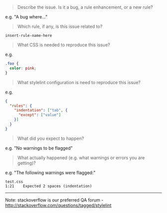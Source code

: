> Describe the issue. Is it a bug, a rule enhancement, or a new rule?

e.g. "A bug where..."

> Which rule, if any, is this issue related to?

`insert-rule-name-here`

> What CSS is needed to reproduce this issue?

e.g.

```css
.foo {
  color: pink;
}
```

> What stylelint configuration is need to reproduce this issue?

e.g.

```json
{
  "rules": {
    "indentation": ["tab", {
      "except": ["value"]
    }]
  }
}
```

> What did you expect to happen?

e.g. "No warnings to be flagged"

> What actually happened (e.g. what warnings or errors you are getting)?

e.g. "The following warnings were flagged:"

```shell
test.css
1:21    Expected 2 spaces (indentation)
```

---

Note: stackoverflow is our preferred QA forum - http://stackoverflow.com/questions/tagged/stylelint
